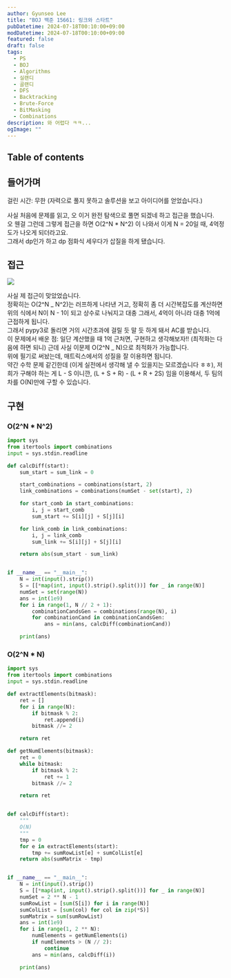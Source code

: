 ```yaml
---
author: Gyunseo Lee
title: "BOJ 백준 15661: 링크와 스타트"
pubDatetime: 2024-07-18T00:10:00+09:00
modDatetime: 2024-07-18T00:10:00+09:00
featured: false
draft: false
tags:
  - PS
  - BOJ
  - Algorithms
  - 실랜디
  - 골랜디
  - DFS
  - Backtracking
  - Brute-Force
  - BitMasking
  - Combinations
description: 와 어렵다 ㅋㅋ...
ogImage: ""
---
```


## Table of contents

## 들어가며

걸린 시간: 무한 (자력으로 풀지 못하고 솔루션을 보고 아이디어를 얻었습니다.)

사실 처음에 문제를 읽고, 오 이거 완전 탐색으로 풀면 되겠네 하고 접근을 했습니다.  
오 웬걸 그런데 그렇게 접근을 하면 O(2^N \* N^2) 이 나와서 이게 N = 20일 때, 4억정도가 나오게 되더라고요.  
그래서 dp인가 하고 dp 점화식 세우다가 삽질을 하게 됐습니다.

## 접근

![](https://res.cloudinary.com/gyunseo-blog/image/upload/f_auto/v1721229208/image_jn7yoq.png)

사실 제 접근이 맞았었습니다.  
정확히는 O(2^N _ N^2)는 러프하게 나타낸 거고, 정확히 좀 더 시간복잡도를 계산하면 위의 식에서 N이 N - 1이 되고 상수로 나눠지고 대충 그래서, 4억이 아니라 대충 1억에 근접하게 됩니다.  
그래서 pypy3로 돌리면 거의 시간초과에 걸릴 듯 말 듯 하게 돼서 AC를 받습니다.  
이 문제에서 배운 점: 일단 계산했을 때 1억 근처면, 구현하고 생각해보자!! (최적화는 다음에 하면 되니)
근데 사실 이문제 O(2^N _ N)으로 최적화가 가능합니다.  
위에 필기로 써놨는데, 매트릭스에서의 성질을 잘 이용하면 됩니다.  
약간 수학 문제 같긴한데 (이게 실전에서 생각해 낼 수 있을지는 모르겠습니다 ㅎㅎ), 저희가 구해야 하는 게 L - S 이니깐,
(L + S + R) - (L + R + 2S) 임을 이용해서, 두 팀의 차를 O(N)만에 구할 수 있습니다.

## 구현

### O(2^N \* N^2)

```python
import sys
from itertools import combinations
input = sys.stdin.readline

def calcDiff(start):
    sum_start = sum_link = 0

    start_combinations = combinations(start, 2)
    link_combinations = combinations(numSet - set(start), 2)

    for start_comb in start_combinations:
        i, j = start_comb
        sum_start += S[i][j] + S[j][i]

    for link_comb in link_combinations:
        i, j = link_comb
        sum_link += S[i][j] + S[j][i]

    return abs(sum_start - sum_link)


if __name__ == "__main__":
    N = int(input().strip())
    S = [[*map(int, input().strip().split())] for _ in range(N)]
    numSet = set(range(N))
    ans = int(1e9)
    for i in range(1, N // 2 + 1):
        combinationCandsGen = combinations(range(N), i)
        for combinationCand in combinationCandsGen:
            ans = min(ans, calcDiff(combinationCand))

    print(ans)

```

### O(2^N \* N)

```python
import sys
from itertools import combinations
input = sys.stdin.readline

def extractElements(bitmask):
    ret = []
    for i in range(N):
        if bitmask % 2:
            ret.append(i)
        bitmask //= 2

    return ret

def getNumElements(bitmask):
    ret = 0
    while bitmask:
        if bitmask % 2:
            ret += 1
        bitmask //= 2

    return ret


def calcDiff(start):
    """
    O(N)
    """
    tmp = 0
    for e in extractElements(start):
        tmp += sumRowList[e] + sumColList[e]
    return abs(sumMatrix - tmp)


if __name__ == "__main__":
    N = int(input().strip())
    S = [[*map(int, input().strip().split())] for _ in range(N)]
    numSet = 2 ** N - 1
    sumRowList = [sum(S[i]) for i in range(N)]
    sumColList = [sum(col) for col in zip(*S)]
    sumMatrix = sum(sumRowList)
    ans = int(1e9)
    for i in range(1, 2 ** N):
        numElements = getNumElements(i)
        if numElements > (N // 2):
            continue
        ans = min(ans, calcDiff(i))

    print(ans)

```
